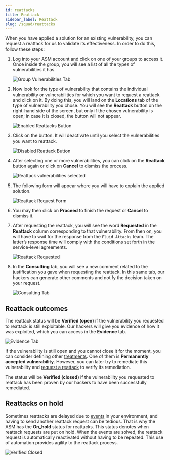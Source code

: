 ```yaml
---
id: reattacks
title: Reattack
sidebar_label: Reattack
slug: /squad/reattacks
---
```

When you have applied a solution for an existing vulnerability,
you can request a reattack
for us to validate its effectiveness.
In order to do this,
follow these steps:

1. Log into your ASM account
  and click on one of your
  groups to access it.
  Once inside the group,
  you will see a list of all
  the types of vulnerabilities it has.

   ![Group Vulnerabilities Tab](https://res.cloudinary.com/fluid-attacks/image/upload/v1622211885/docs/web/vulnerabilities/management/vuln_tab_reattacks_dwmdrz.webp)

1. Now look for the type of vulnerability
  that contains the individual vulnerability
  or vulnerabilities
  for which you want to request a reattack
  and click on it.
  By doing this,
  you will land on the **Locations** tab
  of the type of vulnerability you chose.
  You will see the **Reattack** button
  on the right-hand side of the screen,
  but only if the chosen vulnerability is open;
  in case it is closed,
  the button will not appear.

   ![Enabled Reattacks Button](https://res.cloudinary.com/fluid-attacks/image/upload/v1622211885/docs/web/vulnerabilities/management/reattack_button_enabled_h4orlp.webp)

1. Click on the button.
  It will deactivate until you
  select the vulnerabilities you
  want to reattack.

   ![Disabled Reattack Button](https://res.cloudinary.com/fluid-attacks/image/upload/v1622211885/docs/web/vulnerabilities/management/reattack_button_disabled_erqpi4.webp)

1. After selecting one or more vulnerabilities,
  you can click on the **Reattack** button again
  or click on **Cancel** to dismiss the process.

   ![Reattack vulnerabilities selected](https://res.cloudinary.com/fluid-attacks/image/upload/v1622211886/docs/web/vulnerabilities/management/reattack_vulnselect_ngzkga.webp)

1. The following form will appear
  where you will have to explain
  the applied solution.

   ![Reattack Request Form](https://res.cloudinary.com/fluid-attacks/image/upload/v1622211883/docs/web/vulnerabilities/management/reattack_form_eigvze.webp)

1. You may then click on **Proceed**
  to finish the request
  or **Cancel** to dismiss it.

1. After requesting the reattack,
  you will see the word **Requested**
  in the **Reattack** column corresponding
  to that vulnerability.
  From then on,
  you will have to wait for the
  response from the `Fluid Attacks` team.
  The latter’s response time will
  comply with the conditions set forth
  in the service-level agreements.

   ![Reattack Requested](https://res.cloudinary.com/fluid-attacks/image/upload/v1647974014/docs/squad/reattack/requested_tab.png)

1. In the **Consulting** tab,
  you will see a new comment related
  to the justification you gave when
  requesting the reattack.
  In this same tab,
  our hackers can generate other
  comments and notify the decision
  taken on your request.

   ![Consulting Tab](https://res.cloudinary.com/fluid-attacks/image/upload/v1647974014/docs/squad/reattack/consulting_tab.png)

## Reattack outcomes

The reattack status will be
**Verified (open)** if the
vulnerability you requested
to reattack is still exploitable.
Our hackers will give you
evidence of how it was exploited,
which you can access in the
**Evidence** tab.

![Evidence Tab](https://res.cloudinary.com/fluid-attacks/image/upload/v1647974014/docs/squad/reattack/evidence_tab.png)

If the vulnerability is still open
and you cannot close it for the moment,
you can consider defining other
[treatments](/machine/web/vulnerabilities/management/treatments).
One of them is
**Permanently accepted vulnerability**.
However,
you can later try to remediate
this vulnerability and
[request a reattack](/machine/web/vulnerabilities/management/treatments/#reattacking-a-permanently-accepted-vulnerability)
to verify its remediation.

The status will be **Verified (closed)**
if the vulnerability you requested
to reattack has been proven by our
hackers to have been successfully
remediated.

## Reattacks on hold

Sometimes reattacks are delayed
due to [events](/machine/web/groups/events)
in your environment,
and having to send another
reattack request can be tedious.
That is why the ASM has the
**On_hold** status for reattacks.
This status denotes when
reattack requests are put on hold.
When the events are solved,
the reattack request is
automatically reactivated
without having to be repeated.
This use of automation provides
agility to the reattack process.

![Verified Closed](https://res.cloudinary.com/fluid-attacks/image/upload/v1647974013/docs/squad/reattack/reattack_on_hold.png)
